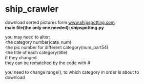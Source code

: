 # ship_crawler
download sorted pictures form www.shipspotting.com <br>
<b>main file(the only one needed): shipspotting.py</b><br>

you may need to alter:<br>
·the category number(cate_num)<br>
·the pic number for different category(num_part54)<br>
·the title of each category(title)<br>
if they changed<br>
they can be rematched by the code with #<br>

you need to change range(), to which category in order is about to download
